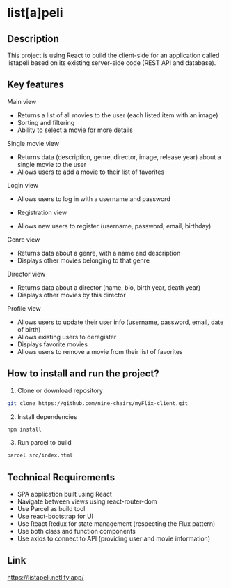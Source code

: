 
# list[a]peli



## Description

This project is using React to build the client-side for an application called listapeli based on its existing server-side code (REST API and database).



## Key features

Main view
* Returns a list of all movies to the user (each listed item with an image)
* Sorting and filtering
* Ability to select a movie for more details

Single movie view
* Returns data (description, genre, director, image, release year) about a single movie to the user
* Allows users to add a movie to their list of favorites

Login view
* Allows users to log in with a username and password

* Registration view
* Allows new users to register (username, password, email, birthday)

Genre view
* Returns data about a genre, with a name and description
* Displays other movies belonging to that genre

Director view
* Returns data about a director (name, bio, birth year, death year)
* Displays other movies by this director

Profile view
* Allows users to update their user info (username, password, email, date of birth)
* Allows existing users to deregister
* Displays favorite movies
* Allows users to remove a movie from their list of favorites



## How to install and run the project?

1. Clone or download repository
```bash
git clone https://github.com/nine-chairs/myFlix-client.git
```

2. Install dependencies
```bash
npm install
```

3. Run parcel to build
```bash
parcel src/index.html
```



## Technical Requirements
* SPA application built using React
* Navigate between views using react-router-dom
* Use Parcel as build tool
* Use react-bootstrap for UI
* Use React Redux for state management (respecting the Flux pattern)
* Use both class and function components
* Use axios to connect to API (providing user and movie information)



## Link

https://listapeli.netlify.app/

